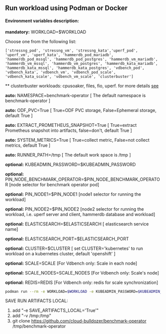 
## Run workload using Podman or Docker

#### Environment variables description:

**mandatory:** WORKLOAD=$WORKLOAD

Choose one from the following list:

`['stressng_pod', 'stressng_vm', 'stressng_kata','uperf_pod', 'uperf_vm', 'uperf_kata', 'hammerdb_pod_mariadb', 'hammerdb_pod_mssql', 'hammerdb_pod_postgres', 'hammerdb_vm_mariadb', 'hammerdb_vm_mssql', 'hammerdb_vm_postgres', 'hammerdb_kata_mariadb', 'hammerdb_kata_mssql', 'hammerdb_kata_postgres', 'vdbench_pod', 'vdbench_kata', 'vdbench_vm', 'vdbench_pod_scale', 'vdbench_kata_scale', 'vdbench_vm_scale', 'clusterbuster']`

** clusterbuster workloads: cpusoaker, files, fio, uperf. for more details [see](https://github.com/RobertKrawitz/OpenShift4-tools)

**auto:** NAMESPACE=benchmark-operator [ The default namespace is benchmark-operator ]

**auto:** ODF_PVC=True [ True=ODF PVC storage, False=Ephemeral storage, default True ]

**auto:** EXTRACT_PROMETHEUS_SNAPSHOT=True [ True=extract Prometheus snapshot into artifacts, false=don't, default True ]

**auto:** SYSTEM_METRICS=True [ True=collect metric, False=not collect metrics, default True ]

**auto:** RUNNER_PATH=/tmp [ The default work space is /tmp ]

**optional:** KUBEADMIN_PASSWORD=$KUBEADMIN_PASSWORD

**optional:** PIN_NODE_BENCHMARK_OPERATOR=$PIN_NODE_BENCHMARK_OPERATOR [node selector for benchmark operator pod]

**optional:** PIN_NODE1=$PIN_NODE1 [node1 selector for running the workload]

**optional:** PIN_NODE2=$PIN_NODE2 [node2 selector for running the workload, i.e. uperf server and client, hammerdb database and workload]

**optional:** ELASTICSEARCH=$ELASTICSEARCH [ elasticsearch service name]

**optional:** ELASTICSEARCH_PORT=$ELASTICSEARCH_PORT

**optional:** CLUSTER=$CLUSTER [ set CLUSTER='kubernetes' to run workload on a kubernetes cluster, default 'openshift' ]

**optional:** SCALE=SCALE [For Vdbench only: Scale in each node]

**optional:** SCALE_NODES=SCALE_NODES [For Vdbench only: Scale's node]

**optional:** REDIS=REDIS [For Vdbench only: redis for scale synchronization]

```sh
podman run --rm -e WORKLOAD=$WORKLOAD -e KUBEADMIN_PASSWORD=$KUBEADMIN_PASSWORD -e PIN_NODE_BENCHMARK_OPERATOR=$PIN_NODE_BENCHMARK_OPERATOR -e PIN_NODE1=$PIN_NODE1 -e PIN_NODE2=$PIN_NODE2 -e ELASTICSEARCH=$ELASTICSEARCH -e ELASTICSEARCH_PORT=$ELASTICSEARCH_PORT -e log_level=INFO -v $KUBECONFIG:/root/.kube/config --privileged quay.io/ebattat/benchmark-runner:latest
```
SAVE RUN ARTIFACTS LOCAL:
1. add "-e SAVE_ARTIFACTS_LOCAL='True'"
2. add "-v /tmp:/tmp"
3. git clone https://github.com/cloud-bulldozer/benchmark-operator /tmp/benchmark-operator
